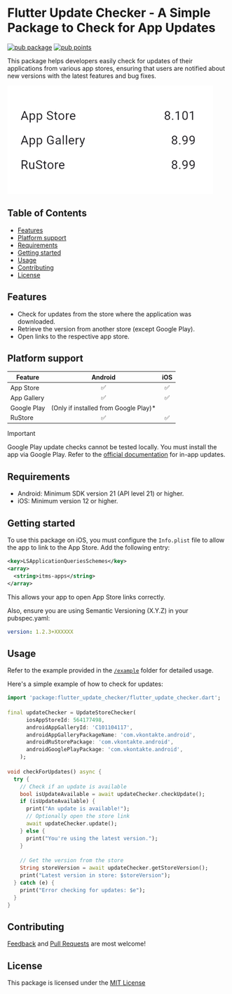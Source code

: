<!--
This README describes the package. If you publish this package to pub.dev,
this README's contents appear on the landing page for your package.

For information about how to write a good package README, see the guide for
[writing package pages](https://dart.dev/guides/libraries/writing-package-pages).

For general information about developing packages, see the Dart guide for
[creating packages](https://dart.dev/guides/libraries/create-library-packages)
and the Flutter guide for
[developing packages and plugins](https://flutter.dev/developing-packages).
-->
# Flutter Update Checker - A Simple Package to Check for App Updates

[![pub package](https://img.shields.io/pub/v/flutter_update_checker.svg?label=pub%20ver)](https://pub.dev/packages/flutter_update_checker)
[![pub points](https://img.shields.io/pub/points/flutter_update_checker?color=2E8B57&label=pub%20points)](https://pub.dev/packages/flutter_update_checker/score)

This package helps developers easily check for updates of their applications from various app stores, ensuring that users are notified about new versions with the latest features and bug fixes.

![version info](./other/docs/images/image1.png)

## Table of Contents
- [Features](#features)
- [Platform support](#platform-support)
- [Requirements](#requirements)
- [Getting started](#getting-started)
- [Usage](#usage)
- [Contributing](#contributing)
- [License](#license)

## Features

- Check for updates from the store where the application was downloaded.
- Retrieve the version from another store (except Google Play).
- Open links to the respective app store.

## Platform support

| Feature                        | Android           | iOS |
| ------------------------------ | :---------------: | :-: |
| App Store                      | ✅                | ✅  |
| App Gallery                    | ✅                | ✅  |
| Google Play                    | (Only if installed from Google Play)* |   |
| RuStore                        | ✅                | ✅  |

> [!IMPORTANT]
> Google Play update checks cannot be tested locally. You must install the app via Google Play. Refer to the [official documentation](https://developer.android.com/guide/playcore/in-app-updates/test) for in-app updates.

## Requirements

- Android: Minimum SDK version 21 (API level 21) or higher.
- iOS: Minimum version 12 or higher.

## Getting started

To use this package on iOS, you must configure the `Info.plist` file to allow the app to link to the App Store. Add the following entry:

```xml
<key>LSApplicationQueriesSchemes</key>
<array>
  <string>itms-apps</string>
</array>
```

This allows your app to open App Store links correctly.

Also, ensure you are using Semantic Versioning (X.Y.Z) in your pubspec.yaml:


```yaml
version: 1.2.3+XXXXXX
```

## Usage
Refer to the example provided in the [`/example`](./example) folder for detailed usage.

Here's a simple example of how to check for updates:

```dart
import 'package:flutter_update_checker/flutter_update_checker.dart';

final updateChecker = UpdateStoreChecker(
      iosAppStoreId: 564177498,
      androidAppGalleryId: 'C101104117',
      androidAppGalleryPackageName: 'com.vkontakte.android',
      androidRuStorePackage: 'com.vkontakte.android',
      androidGooglePlayPackage: 'com.vkontakte.android',
    );

void checkForUpdates() async {
  try {
    // Check if an update is available
    bool isUpdateAvailable = await updateChecker.checkUpdate();
    if (isUpdateAvailable) {
      print("An update is available!");
      // Optionally open the store link
      await updateChecker.update();
    } else {
      print("You're using the latest version.");
    }

    // Get the version from the store
    String storeVersion = await updateChecker.getStoreVersion();
    print("Latest version in store: $storeVersion");
  } catch (e) {
    print("Error checking for updates: $e");
  }
}

```

## Contributing

[Feedback](https://github.com/adictgroup/flutter_update_checker/issues) and [Pull Requests](https://github.com/adictgroup/flutter_update_checker/pulls) are most welcome!

## License
This package is licensed under the [MIT License](https://github.com/adictgroup/flutter_update_checker/LICENSE)
